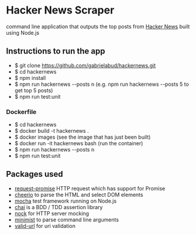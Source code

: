 # Hacker News Scraper
command line application that outputs the top posts from [Hacker News](https://news.ycombinator.com/) built using Node.js

## Instructions to run the app
- $ git clone https://github.com/gabrielabud/hackernews.git
- $ cd hackernews
- $ npm install
- $ npm run hackernews --posts n (e.g. npm run hackernews --posts 5 to get top 5 posts)
- $ npm run test:unit

### Dockerfile
- $ cd hackernews
- $ docker build -t hackernews .
- $ docker images (see the image that has just been built)
- $ docker run -it hackernews bash (run the container)
- $ npm run hackernews --posts n 
- $ npm run test:unit

## Packages used
- [request-promise](https://www.npmjs.com/package/request-promise) HTTP request which has support for Promise
- [cheerio](https://www.npmjs.com/package/cheerio) to parse the HTML and select DOM elements 
- [mocha](https://mochajs.org/) test framework running on Node.js
- [chai](https://www.chaijs.com/) is a BDD / TDD assertion library
- [nock](https://www.npmjs.com/package/nock) for HTTP server mocking
- [minimist](https://www.npmjs.com/package/minimist) to parse command line arguments
- [valid-url](https://www.npmjs.com/package/valid-url) for uri validation






 

